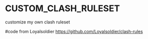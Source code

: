 # CUSTOM_CLASH_RULESET
customize my own clash ruleset

#code from Loyalsoldier
https://github.com/Loyalsoldier/clash-rules
